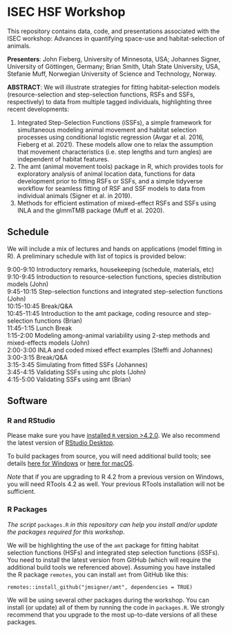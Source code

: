 # ISEC HSF Workshop
This repository contains data, code, and presentations associated with the ISEC workshop: Advances in quantifying space-use and habitat-selection of animals.

**Presenters**: John Fieberg, University of Minnesota, USA; Johannes Signer, University of Göttingen, Germany; Brian Smith, Utah State University, USA, Stefanie Muff, Norwegian University of Science and Technology, Norway.
 
**ABSTRACT**:
We will illustrate strategies for fitting habitat-selection models (resource-selection and step-selection functions, RSFs and SSFs, respectively) to data from multiple tagged individuals, highlighting three recent developments:
1. Integrated Step-Selection Functions (iSSFs), a simple framework for simultaneous modeling animal movement and habitat selection processes using conditional logistic regression (Avgar et al. 2016, Fieberg et al. 2021). These models allow one to relax the assumption that movement characteristics (i.e. step lengths and turn angles) are independent of habitat features.
2. The amt (animal movement tools) package in R, which provides tools for exploratory analysis of animal location data, functions for data development prior to fitting RSFs or SSFs, and a simple tidyverse workflow for seamless fitting of RSF and SSF models to data from individual animals (Signer et al. in 2019).
3. Methods for efficient estimation of mixed-effect RSFs and SSFs using INLA and the glmmTMB package (Muff et al. 2020).

## Schedule

We will include a mix of lectures and hands on applications (model fitting in R). A preliminary schedule with list of topics is provided below:

9:00-9:10 Introductory remarks, housekeeping (schedule, materials, etc)    
9:10-9:45 Introduction to resource-selection functions, species distribution models (John)  
9:45-10:15 Step-selection functions and integrated step-selection functions (John)   
10:15-10:45 Break/Q&A   
10:45-11:45 Introduction to the amt package, coding resource and step-selection functions (Brian)    
11:45-1:15 Lunch Break   
1:15-2:00 Modeling among-animal variability using 2-step methods and mixed-effects models (John)   
2:00-3:00 INLA and coded mixed effect examples (Steffi and Johannes)   
3:00-3:15 Break/Q&A   
3:15-3:45 Simulating from fitted SSFs (Johannes)   
3:45-4:15 Validating SSFs using uhc plots (John)   
4:15-5:00 Validating SSFs using amt (Brian)


## Software

### R and RStudio

Please make sure you have [installed `R` version >4.2.0](https://cran.r-project.org/). We also recommend the latest version of [RStudio Desktop](https://www.rstudio.com/products/rstudio/download/). 

To build packages from source, you will need additional build tools; see details [here for Windows](https://cran.r-project.org/bin/windows/Rtools/) or [here for macOS](https://mac.r-project.org/tools/). 

*Note* that if you are upgrading to R 4.2 from a previous version on Windows, you will need RTools 4.2 as well. Your previous RTools installation will not be sufficient.

### R Packages
*The script* `packages.R` *in this repository can help you install and/or update the packages required for this workshop.*

We will be highlighting the use of the `amt` package for fitting habitat selection functions (HSFs) and integrated step selection functions (iSSFs). You need to install the latest version from GitHub (which will require the additional build tools we referenced above). Assuming you have installed the R package `remotes`, you can install `amt` from GitHub like this:

```
remotes::install_github("jmsigner/amt", dependencies = TRUE)
```

We will be using several other packages during the workshop. You can install (or update) all of them by running the code in `packages.R`. We strongly recommend that you upgrade to the most up-to-date versions of all these packages.
